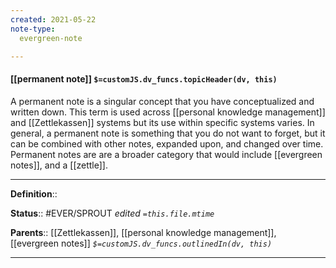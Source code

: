 ```yaml
---
created: 2021-05-22
note-type: 
  evergreen-note

---
```


#### [[permanent note]] `$=customJS.dv_funcs.topicHeader(dv, this)`

A permanent note is a singular concept that you have conceptualized and written down. This term is used across [[personal knowledge management]] and [[Zettlekassen]] systems but its use within specific systems varies. In general, a permanent note is something that you do not want to forget, but it can be combined with other notes, expanded upon, and changed over time. Permanent notes are are a broader category that would include [[evergreen notes]], and a [[zettle]]. 


---

**Definition**::

**Status**:: #EVER/SPROUT 
*edited `=this.file.mtime`*

**Parents**:: [[Zettlekassen]], [[personal knowledge management]], [[evergreen notes]] 
*`$=customJS.dv_funcs.outlinedIn(dv, this)`*

---

